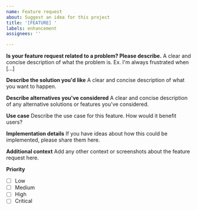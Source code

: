 ```yaml
---
name: Feature request
about: Suggest an idea for this project
title: '[FEATURE] '
labels: enhancement
assignees: ''

---
```


**Is your feature request related to a problem? Please describe.**
A clear and concise description of what the problem is. Ex. I'm always frustrated when [...]

**Describe the solution you'd like**
A clear and concise description of what you want to happen.

**Describe alternatives you've considered**
A clear and concise description of any alternative solutions or features you've considered.

**Use case**
Describe the use case for this feature. How would it benefit users?

**Implementation details**
If you have ideas about how this could be implemented, please share them here.

**Additional context**
Add any other context or screenshots about the feature request here.

**Priority**
- [ ] Low
- [ ] Medium
- [ ] High
- [ ] Critical

